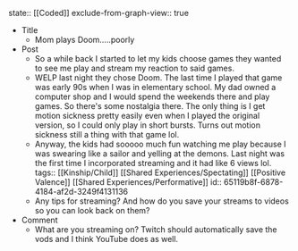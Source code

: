 state:: [[Coded]]
exclude-from-graph-view:: true

- Title
	- Mom plays Doom.....poorly
- Post
	- So a while back I started to let my kids choose games they wanted to see me play and stream my reaction to said games.
	- WELP last night they chose Doom. The last time I played that game was early 90s when I was in elementary school. My dad owned a computer shop and I would spend the weekends there and play games. So there's some nostalgia there. The only thing is I get motion sickness pretty easily even when I played the original version, so I could only play in short bursts. Turns out motion sickness still a thing with that game lol.
	- Anyway, the kids had sooooo much fun watching me play because I was swearing like a sailor and yelling at the demons. Last night was the first time I incorporated streaming and it had like 6 views lol.
	  tags:: [[Kinship/Child]] [[Shared Experiences/Spectating]] [[Positive Valence]] [[Shared Experiences/Performative]]
	  id:: 65119b8f-6878-4184-af2d-3249f4131136
	- Any tips for streaming? And how do you save your streams to videos so you can look back on them?
- Comment
	- What are you streaming on? Twitch should automatically save the vods and I think YouTube does as well.